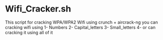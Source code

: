 # Wifi_Cracker.sh
This script for cracking WPA/WPA2 Wifi using crunch + aircrack-ng 
you can cracking wifi using 1- Numbers  2- Capital_letters  3- Small_letters
4- or can cracking it using all of it
